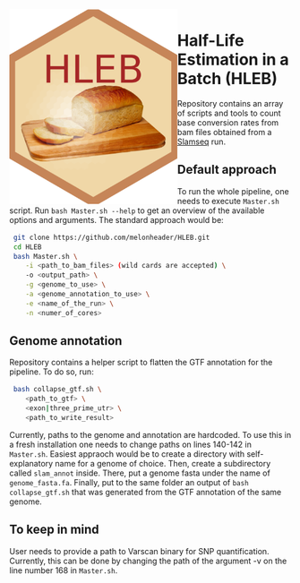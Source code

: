 <img src="hex-HLEB.png" align="left" alt="logo" width="300" style = "border: none; float: center ;">

# Half-Life Estimation in a Batch (HLEB)
Repository contains an array of scripts and tools to count base conversion rates from bam files obtained from a [Slamseq](https://www.nature.com/articles/nmeth.4435) run.

## Default approach
To run the whole pipeline, one needs to execute ```Master.sh``` script. Run ```bash Master.sh --help``` to get an overview of the available options and arguments.
The standard approach would be:
```bash
 git clone https://github.com/melonheader/HLEB.git
 cd HLEB
 bash Master.sh \
    -i <path_to_bam_files> (wild cards are accepted) \
    -o <output_path> \
    -g <genome_to_use> \
    -a <genome_annotation_to_use> \
    -e <name_of_the_run> \
    -n <numer_of_cores>
```

## Genome annotation
Repository contains a helper script to flatten the GTF annotation for the pipeline. To do so, run:
```bash
 bash collapse_gtf.sh \
    <path_to_gtf> \
    <exon|three_prime_utr> \
    <path_to_write_result>
```
Currently, paths to the genome and annotation are hardcoded. To use this in a fresh installation one needs to change paths on lines 140-142 in ```Master.sh```.
Easiest appraoch would be to create a directory with self-explanatory name for a genome of choice. Then, create a subdirectory called ```slam_annot``` inside. There, put a genome fasta under the name of ```genome_fasta.fa```. Finally, put to the same folder an output of ```bash collapse_gtf.sh``` that was generated from the GTF annotation of the same genome.

## To keep in mind
User needs to provide a path to Varscan binary for SNP quantification. Currently, this can be done by changing the path of the argument -v on the line number 168 in ```Master.sh```. 


